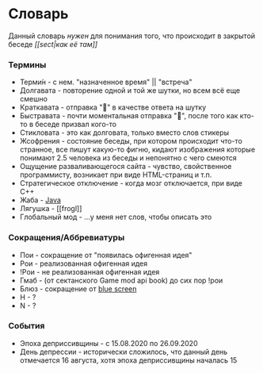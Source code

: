 # Словарь

Данный словарь *нужен* для понимания того, что происходит в закрытой беседе *[[sect|как её там]]*


### Термины

* Терми́н - с нем. "назначенное время" || "встреча"
* Долгавата - повторение одной и той же шутки, но всем всё еще смешно
* Краткавата - отправка ":moyai:" в качестве ответа на шутку
* Быстравата - почти моментальная отправка ":moyai:", после того как кто-то в беседе призвал кого-то
* Стикловата - это как долговата, только вместо слов стикеры
* Жсофрения - состояние беседы, при котором происходит что-то странное, все пишут какую-то фигню, кидают изображения которые понимают 2.5 человека из беседы и непонятно с чего смеются
* Ощущение разваливающегося сайта - чувство, свойственное программисту, возникает при виде HTML-страниц и т.п. 
* Стратегическое отключение - когда мозг отключается, при виде C++
* Жаба - [Java](https://ru.wikipedia.org/wiki/Java)
* Лягушка - [[frogl]]
* Глобальный мод - ...у меня нет слов, чтобы описать это

### Сокращения/Аббревиатуры

* Пои - сокращение от "появилась офигенная идея"
* Рои - реализованная офигенная идея
* !Рои - не реализованная офигенная идея
* Гмаб - (от сектанского Game mod api book) до сих пор !рои
* Блюз - сокращение от [blue screen](https://ru.wikipedia.org/wiki/Синий_экран_смерти)
* Н - ?
* N - ?

### События

* Эпоха деприссивщины - c 15.08.2020 по 26.09.2020
* День депрессии - исторически сложилось, что данный день отмечается 16 августа, хотя эпоха деприссивщины началась 15
